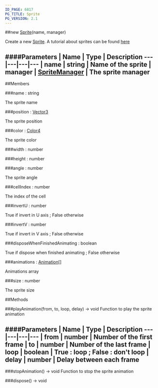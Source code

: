 ```yaml
---
ID_PAGE: 6817
PG_TITLE: Sprite
PG_VERSION: 2.1
---
```

##new [Sprite](page.php?p=6817)(name, manager)



Create a new [Sprite](page.php?p=6817).
A tutorial about sprites can be found [here](https://github.com/BabylonJS/Babylon.js/wiki/08-Sprites)




####Parameters
 | Name | Type | Description
---|---|---|---
 | name | string | Name of the sprite
 | manager | [SpriteManager](page.php?p=6818) | The sprite manager
---

##Members

###name : string




The sprite name



###position : [Vector3](page.php?p=6751)




The sprite position



###color : [Color4](page.php?p=6749)




The sprite color



###width : number


###height : number


###angle : number




The sprite angle



###cellIndex : number




The index of the cell



###invertU : number




True if invert in U axis ; False otherwise



###invertV : number




True if invert in V axis ; False otherwise



###disposeWhenFinishedAnimating : boolean




True if dispose when finished animating ; False otherwise



###animations : [Animation](page.php?p=6684)[]




Animations array









###size : number




The sprite size





##Methods

###playAnimation(from, to, loop, delay) &rarr; void
Function to play the sprite animation





####Parameters
 | Name | Type | Description
---|---|---|---
 | from | number | Number of the first frame
 | to | number | Number of the last frame
 | loop | boolean | True : loop ; False : don't loop
 | delay | number | Delay between each frame
---

###stopAnimation() &rarr; void
Function to stop the sprite animation






###dispose() &rarr; void

